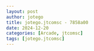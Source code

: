 ```yaml
---
layout: post
author: jotego
title: jotego.jtcomsc - 7858a00
date: 2024-12-20
categories: [Arcade, jtcomsc]
tags: [jotego.jtcomsc]
---
```


